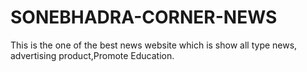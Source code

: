 # SONEBHADRA-CORNER-NEWS
This is the one of the best news website which is show all type news, advertising product,Promote Education.

